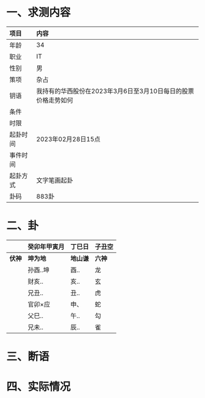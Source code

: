 # 一、求测内容
|项目|内容|
|:-|:-|
|年龄|34|
|职业|IT|
|性别|男|
|策项|杂占|
|钥语|我持有的华西股份在2023年3月6日至3月10日每日的股票价格走势如何|
|条件||
|时限||
|起卦时间|2023年02月28日15点|
|事件时间||
|起卦方式|文字笔画起卦|
|卦码|883卦|

# 二、卦
||癸卯年甲寅月|丁巳日|子丑空|
|:-|:-|:-|:-|
|**伏神**|**坤为地**|**地山谦**|**六神**|
||孙酉..坤|酉..|龙|
||财亥..|亥..|玄|
||兄丑..|丑..|虎|
||官卯×应|申、|蛇|
||父巳..|午..|勾|
||兄未..|辰..|雀|


# 三、断语

# 四、实际情况